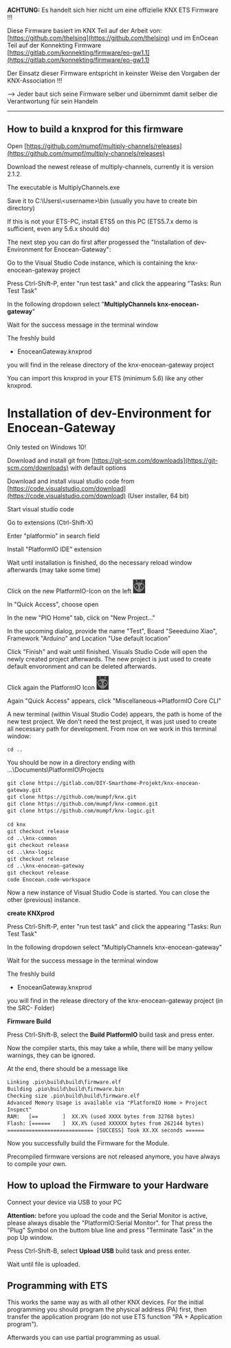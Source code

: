 **ACHTUNG:**
Es handelt sich hier nicht um eine offizielle KNX ETS Firmware !!! 

Diese Firmware basiert im KNX Teil auf der Arbeit von: [https://github.com/thelsing](https://github.com/thelsing) und im EnOcean Teil auf der Konnekting Firmware [https://gitlab.com/konnekting/firmware/eo-gw1.1](https://gitlab.com/konnekting/firmware/eo-gw1.1)

Der Einsatz dieser Firmware entspricht in keinster Weise den Vorgaben der KNX-Association !!!  

--> Jeder baut sich seine Firmware selber und übernimmt damit selber die Verantwortung für sein Handeln

-------------------------------------------------

## How to build a knxprod for this firmware

Open [https://github.com/mumpf/multiply-channels/releases](https://github.com/mumpf/multiply-channels/releases)

Download the newest release of multiply-channels, currently it is version 2.1.2.

The executable is MultiplyChannels.exe

Save it to C:\Users\\\<username>\bin (usually you have to create bin directory)

If this is not your ETS-PC, install ETS5 on this PC (ETS5.7.x demo is sufficient, even any 5.6.x should do)

The next step you can do first after progessed the "Installation of dev-Environment for Enocean-Gateway":

Go to the Visual Studio Code instance, which is containing the knx-enocean-gateway project

Press Ctrl-Shift-P, enter "run test task" and click the appearing "Tasks: Run Test Task"

In the following dropdown select "**MultiplyChannels knx-enocean-gateway**"

Wait for the success message in the terminal window

The freshly build

* EnoceanGateway.knxprod

you will find in the release directory of the knx-enocean-gateway project

You can import this knxprod in your ETS (minimum 5.6) like any other knxprod.

# Installation of dev-Environment for Enocean-Gateway

Only tested on Windows 10!

Download and install git from [https://git-scm.com/downloads](https://git-scm.com/downloads) with default options

Download and install visual studio code from [https://code.visualstudio.com/download](https://code.visualstudio.com/download) (User installer, 64 bit)

Start visual studio code

Go to extensions (Ctrl-Shift-X)

Enter "platformio" in search field

Install "PlatformIO IDE" extension

Wait until installation is finished, do the necessary reload window afterwards (may take some time)

Click on the new PlatformIO-Icon on the left ![PIO-Icon](pic/PIO2.png)

In "Quick Access", choose open

In the new "PIO Home" tab, click on "New Project..."

In the upcoming dialog, provide the name "Test", Board "Seeeduino Xiao", Framework "Arduino" and Location "Use default location"

Click "Finish" and wait until finished. Visuals Studio Code will open the newly created project afterwards. The new project is just used to create default envoronment and can be deleted afterwards.

Click again the PlatformIO Icon ![PIO-Icon](pic/PIO2.png)

Again "Quick Access" appears, click "Miscellaneous->PlatformIO Core CLI"

A new terminal (within Visual Studio Code) appears, the path is home of the new test project. We don't need the test project, it was just used to create all necessary path for development.
From now on we work in this terminal window:

    cd .. 

You should be now in a directory ending with ...\Documents\PlatformIO\Projects

    git clone https://gitlab.com/DIY-Smarthome-Projekt/knx-enocean-gateway.git
    git clone https://github.com/mumpf/knx.git
    git clone https://github.com/mumpf/knx-common.git
    git clone https://github.com/mumpf/knx-logic.git

    cd knx
    git checkout release
    cd ..\knx-common
    git checkout release
    cd ..\knx-logic
    git checkout release
    cd ..\knx-enocean-gateway
    git checkout release
    code Enocean.code-workspace
      
Now a new instance of Visual Studio Code is started. You can close the other (previous) instance.

**create KNXprod**

Press Ctrl-Shift-P, enter "run test task" and click the appearing "Tasks: Run Test Task"

In the following dropdown select "MultiplyChannels knx-enocean-gateway"

Wait for the success message in the terminal window

The freshly build

* EnoceanGateway.knxprod

you will find in the release directory of the knx-enocean-gateway project (in the SRC- Folder)

**Firmware Build**

Press Ctrl-Shift-B, select the **Build PlatformIO** build task and press enter.

Now the compiler starts, this may take a while, there will be many yellow warnings, they can be ignored.

At the end, there should be a message like

    Linking .pio\build\build\firmware.elf
    Building .pio\build\build\firmware.bin
    Checking size .pio\build\build\firmware.elf
    Advanced Memory Usage is available via "PlatformIO Home > Project Inspect"
    RAM:   [==        ]  XX.X% (used XXXX bytes from 32768 bytes)
    Flash: [======    ]  XX.X% (used XXXXXX bytes from 262144 bytes)
    ============================ [SUCCESS] Took XX.XX seconds ======

Now you successfully build the Firmware for the Module.

Precompiled firmware versions are not released anymore, you have always to compile your own.

## How to upload the Firmware to your Hardware

Connect your device via USB to your PC

**Attention:** before you upload the code and the Serial Monitor is active, please always disable the "PlatformIO:Serial Monitor". for That press the "Plug" Symbol on the buttom blue line and press "Terminate Task" in the pop Up window.  

Press Ctrl-Shift-B, select **Upload USB** build task and press enter.

Wait until file is uploaded.

## Programming with ETS

This works the same way as with all other KNX devices. For the initial programming you should program the physical address (PA) first, then transfer the application program (do not use ETS function "PA + Application program").

Afterwards you can use partial programming as usual.

